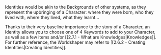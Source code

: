 Identities would be akin to the Backgrounds of other systems, as they represent the upbringing of a Character: where they were born, who they lived with, where they lived, what they learnt...

Thanks to their very baseline importance to the story of a Character, an Identity allows you to choose one of 4 Keywords to add to your Character, as well as a few items and/or [[2.7.1 - What are Knowledges|Knowledges]]. For further reference, the Worldshaper may refer to [[2.6.2 - Creating Identities|Creating Identities]].